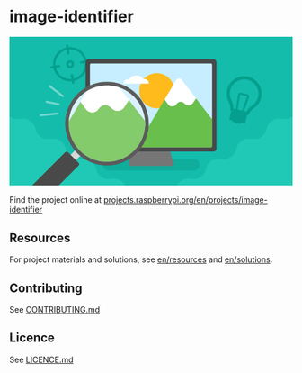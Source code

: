 # image-identifier

![image-identifier](banner.png)

Find the project online at [projects.raspberrypi.org/en/projects/image-identifier](https://projects.raspberrypi.org/en/projects/image-identifier)

## Resources
For project materials and solutions, see [en/resources](https://github.com/raspberrypilearning/image-identifier/tree/master/en/resources) and [en/solutions](https://github.com/raspberrypilearning/image-identifier/tree/master/en/solutions).

## Contributing
See [CONTRIBUTING.md](CONTRIBUTING.md)

## Licence
 See [LICENCE.md](LICENCE.md)